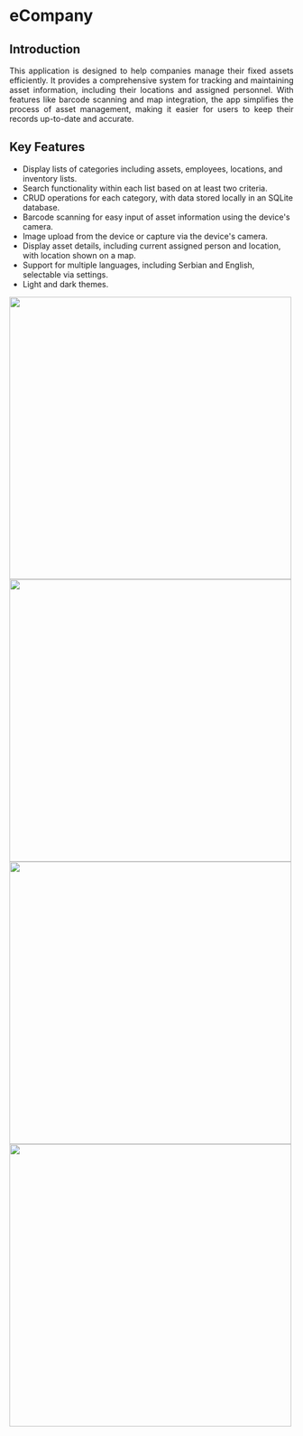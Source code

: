 # eCompany

## Introduction
<p align="justify">This application is designed to help companies manage their fixed assets efficiently. It provides a comprehensive system for tracking and maintaining asset information, including their locations and assigned personnel. With features like barcode scanning and map integration, the app simplifies the process of asset management, making it easier for users to keep their records up-to-date and accurate.</p>

## Key Features
<ul>
    <li>Display lists of categories including assets, employees, locations, and inventory lists.</li>
    <li>Search functionality within each list based on at least two criteria.</li>
    <li>CRUD operations for each category, with data stored locally in an SQLite database.</li>
    <li>Barcode scanning for easy input of asset information using the device's camera.</li>
    <li>Image upload from the device or capture via the device's camera.</li>
    <li>Display asset details, including current assigned person and location, with location shown on a map.</li>
    <li>Support for multiple languages, including Serbian and English, selectable via settings.</li>
    <li>Light and dark themes.</li>
</ul>

<img src="https://github.com/qu4lizz/e-company/assets/74864149/c1c5ab1a-6909-40b1-aaf7-82ae6705cfef" height="500">
<img src="https://github.com/qu4lizz/e-company/assets/74864149/73fc9296-6bd3-4a67-b47d-62579efebb3f" height="500">
<img src="https://github.com/qu4lizz/e-company/assets/74864149/8a8b654d-d4f8-4894-8661-5012a6bd1c27" height="500">
<img src="https://github.com/qu4lizz/e-company/assets/74864149/63ca99a5-8486-4ce8-b96d-148eebb913ae" height="500">
